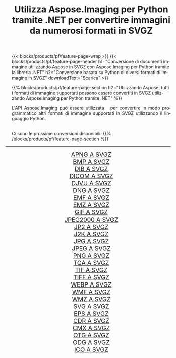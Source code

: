 ﻿---
title: Utilizza Aspose.Imaging per Python tramite .NET per convertire immagini da numerosi formati in SVGZ 
weight: 3920
url: /it/python-net/conversion/to/svgz/ 
lang: it
langdirlevel: 2
locales: zh-hans,ja,it,ru,de,es,fr,nl,id,lt,pl,pt,vi,tr,ko,zh-hant,ar,hi,th,sv,cs,uk,he
description: Puoi utilizzare Aspose.Imaging per Python tramite la libreria .NET per convertire da una varietà di formati in SVGZ
---

{{< blocks/products/pf/feature-page-wrap >}}
{{< blocks/products/pf/feature-page-header h1="Conversione di documenti immagine utilizzando Aspose in SVGZ con Aspose.Imaging per Python tramite la libreria .NET" h2="Conversione basata su Python di diversi formati di immagine in SVGZ" downloadText="Scarica" >}}


{{% blocks/products/pf/feature-page-section  h2="Utilizzando Aspose, tutti i formati di immagine supportati possono essere convertiti in SVGZ utilizzando Aspose.Imaging per Python tramite .NET" %}}
<p align=justify>L'API Aspose.Imaging può essere utilizzata   per convertire in modo programmatico altri formati di immagine supportati in SVGZ utilizzando il linguaggio Python.</p>
<br/>
Ci sono le prossime conversioni disponibili:
{{% /blocks/products/pf/feature-page-section %}}
<div class="container-fluid productfamilypage bg-gray">
    <div class="convertypes bg-gray agp-content section">
        <div class="container">
		<hr style="margin-left:-20px;"/>
		<div class="row other-converters" style="gap: 10px;font-size: 19px;text-align:center;">
		    <div class='col-md-2 other-converter remove-lp remove-rp'><a href="/imaging/it/python-net/conversion/apng-to-svgz/" style="padding:15px;">APNG A SVGZ</a></div>
<div class='col-md-2 other-converter remove-lp remove-rp'><a href="/imaging/it/python-net/conversion/bmp-to-svgz/" style="padding:15px;">BMP A SVGZ</a></div>
<div class='col-md-2 other-converter remove-lp remove-rp'><a href="/imaging/it/python-net/conversion/dib-to-svgz/" style="padding:15px;">DIB A SVGZ</a></div>
<div class='col-md-2 other-converter remove-lp remove-rp'><a href="/imaging/it/python-net/conversion/dicom-to-svgz/" style="padding:15px;">DICOM A SVGZ</a></div>
<div class='col-md-2 other-converter remove-lp remove-rp'><a href="/imaging/it/python-net/conversion/djvu-to-svgz/" style="padding:15px;">DJVU A SVGZ</a></div>
<div class='col-md-2 other-converter remove-lp remove-rp'><a href="/imaging/it/python-net/conversion/dng-to-svgz/" style="padding:15px;">DNG A SVGZ</a></div>
<div class='col-md-2 other-converter remove-lp remove-rp'><a href="/imaging/it/python-net/conversion/emf-to-svgz/" style="padding:15px;">EMF A SVGZ</a></div>
<div class='col-md-2 other-converter remove-lp remove-rp'><a href="/imaging/it/python-net/conversion/emz-to-svgz/" style="padding:15px;">EMZ A SVGZ</a></div>
<div class='col-md-2 other-converter remove-lp remove-rp'><a href="/imaging/it/python-net/conversion/gif-to-svgz/" style="padding:15px;">GIF A SVGZ</a></div>
<div class='col-md-2 other-converter remove-lp remove-rp'><a href="/imaging/it/python-net/conversion/jpeg2000-to-svgz/" style="padding:15px;">JPEG2000 A SVGZ</a></div>
<div class='col-md-2 other-converter remove-lp remove-rp'><a href="/imaging/it/python-net/conversion/jp2-to-svgz/" style="padding:15px;">JP2 A SVGZ</a></div>
<div class='col-md-2 other-converter remove-lp remove-rp'><a href="/imaging/it/python-net/conversion/j2k-to-svgz/" style="padding:15px;">J2K A SVGZ</a></div>
<div class='col-md-2 other-converter remove-lp remove-rp'><a href="/imaging/it/python-net/conversion/jpg-to-svgz/" style="padding:15px;">JPG A SVGZ</a></div>
<div class='col-md-2 other-converter remove-lp remove-rp'><a href="/imaging/it/python-net/conversion/jpeg-to-svgz/" style="padding:15px;">JPEG A SVGZ</a></div>
<div class='col-md-2 other-converter remove-lp remove-rp'><a href="/imaging/it/python-net/conversion/png-to-svgz/" style="padding:15px;">PNG A SVGZ</a></div>
<div class='col-md-2 other-converter remove-lp remove-rp'><a href="/imaging/it/python-net/conversion/tga-to-svgz/" style="padding:15px;">TGA A SVGZ</a></div>
<div class='col-md-2 other-converter remove-lp remove-rp'><a href="/imaging/it/python-net/conversion/tif-to-svgz/" style="padding:15px;">TIF A SVGZ</a></div>
<div class='col-md-2 other-converter remove-lp remove-rp'><a href="/imaging/it/python-net/conversion/tiff-to-svgz/" style="padding:15px;">TIFF A SVGZ</a></div>
<div class='col-md-2 other-converter remove-lp remove-rp'><a href="/imaging/it/python-net/conversion/webp-to-svgz/" style="padding:15px;">WEBP A SVGZ</a></div>
<div class='col-md-2 other-converter remove-lp remove-rp'><a href="/imaging/it/python-net/conversion/wmf-to-svgz/" style="padding:15px;">WMF A SVGZ</a></div>
<div class='col-md-2 other-converter remove-lp remove-rp'><a href="/imaging/it/python-net/conversion/wmz-to-svgz/" style="padding:15px;">WMZ A SVGZ</a></div>
<div class='col-md-2 other-converter remove-lp remove-rp'><a href="/imaging/it/python-net/conversion/svg-to-svgz/" style="padding:15px;">SVG A SVGZ</a></div>
<div class='col-md-2 other-converter remove-lp remove-rp'><a href="/imaging/it/python-net/conversion/eps-to-svgz/" style="padding:15px;">EPS A SVGZ</a></div>
<div class='col-md-2 other-converter remove-lp remove-rp'><a href="/imaging/it/python-net/conversion/cdr-to-svgz/" style="padding:15px;">CDR A SVGZ</a></div>
<div class='col-md-2 other-converter remove-lp remove-rp'><a href="/imaging/it/python-net/conversion/cmx-to-svgz/" style="padding:15px;">CMX A SVGZ</a></div>
<div class='col-md-2 other-converter remove-lp remove-rp'><a href="/imaging/it/python-net/conversion/otg-to-svgz/" style="padding:15px;">OTG A SVGZ</a></div>
<div class='col-md-2 other-converter remove-lp remove-rp'><a href="/imaging/it/python-net/conversion/odg-to-svgz/" style="padding:15px;">ODG A SVGZ</a></div>
<div class='col-md-2 other-converter remove-lp remove-rp'><a href="/imaging/it/python-net/conversion/ico-to-svgz/" style="padding:15px;">ICO A SVGZ</a></div>
                </div>
        </div>
    </div>
</div>
<br/>

